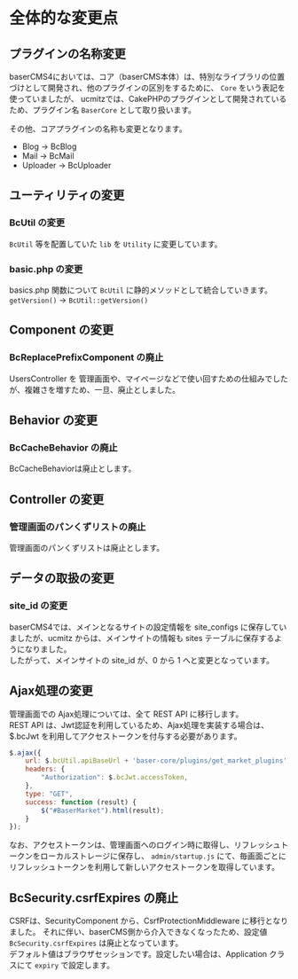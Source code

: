# 全体的な変更点

## プラグインの名称変更
baserCMS4においては、コア（baserCMS本体）は、特別なライブラリの位置づけとして開発され、他のプラグインの区別をするために、 `Core` をいう表記を使っていましたが、
ucmitzでは、CakePHPのプラグインとして開発されているため、プラグイン名 `BaserCore` として取り扱います。

その他、コアプラグインの名称も変更となります。
- Blog → BcBlog
- Mail → BcMail
- Uploader → BcUploader  

 
## ユーティリティの変更
### BcUtil の変更
`BcUtil` 等を配置していた `lib` を `Utility` に変更しています。

 
### basic.php の変更
basics.php 関数について `BcUtil` に静的メソッドとして統合していきます。   
`getVersion()` → `BcUtil::getVersion()`

 
## Component の変更
### BcReplacePrefixComponent の廃止
UsersController を 管理画面や、マイページなどで使い回すための仕組みでしたが、複雑さを増すため、一旦、廃止としました。

 
## Behavior の変更
### BcCacheBehavior の廃止
BcCacheBehaviorは廃止とします。

 
## Controller の変更
### 管理画面のパンくずリストの廃止

管理画面のパンくずリストは廃止とします。

 
## データの取扱の変更
### site_id の変更
baserCMS4では、メインとなるサイトの設定情報を site_configs に保存していましたが、ucmitz からは、メインサイトの情報も
sites テーブルに保存するようになりました。  
したがって、メインサイトの site_id が、0 から 1 へと変更となっています。

 
## Ajax処理の変更

管理画面での Ajax処理については、全て REST API に移行します。  
REST API は、Jwt認証を利用しているため、Ajax処理を実装する場合は、$.bcJwt を利用してアクセストークンを付与する必要があります。

```javascript
$.ajax({
    url: $.bcUtil.apiBaseUrl + 'baser-core/plugins/get_market_plugins',
    headers: {
        "Authorization": $.bcJwt.accessToken,
    },
    type: "GET",
    success: function (result) {
        $("#BaserMarket").html(result);
    }
});
```

なお、アクセストークンは、管理画面へのログイン時に取得し、リフレッシュトークンをローカルストレージに保存し、 `admin/startup.js` にて、毎画面ごとにリフレッシュトークンを利用して新しいアクセストークンを取得しています。

 
## BcSecurity.csrfExpires の廃止

CSRFは、SecurityComponent から、CsrfProtectionMiddleware に移行となりました。
それに伴い、baserCMS側から介入できなくなったため、設定値 `BcSecurity.csrfExpires` は廃止となっています。  
デフォルト値はブラウザセッションです。設定したい場合は、Application クラスにて `expiry` で設定します。

